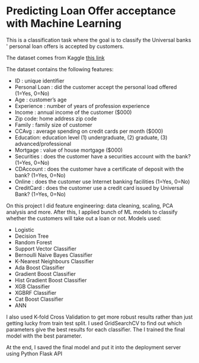 # Predicting Loan Offer acceptance with Machine Learning 

This is  a classification task where the goal is to classify the Universal banks ' personal loan offers is accepted by customers.

The dataset comes from Kaggle [this link](https://www.kaggle.com/datasets/sriharipramod/bank-loan-classification/data)

The dataset contains the following features:
- ID : unique identifier
- Personal Loan : did the customer accept the personal load offered (1=Yes, 0=No)
- Age : customer’s age
- Experience : number of years of profession experience
- Income : annual income of the customer ($000)
- Zip code: home address zip code
- Family : family size of customer
- CCAvg : average spending on credit cards per month ($000)
- Education: education level (1) undergraduate, (2) graduate, (3) advanced/professional
- Mortgage : value of house mortgage ($000)
- Securities : does the customer have a securities account with the bank? (1=Yes, 0=No)
- CDAccount : does the customer have a certificate of deposit with the bank? (1=Yes, 0=No)
- Online : does the customer use Internet banking facilities (1=Yes, 0=No)
- CreditCard : does the customer use a credit card issued by Universal Bank? (1=Yes, 0=No)

On this project I did feature engineering: data cleaning, scaling, PCA analysis  and more.
After this, I applied bunch of ML models to classify  whether the customers will take out a loan or not. Models used:
- Logistic
- Decision Tree
- Random Forest
- Support Vector Classifier
- Bernoulli Naive Bayes Classifier
- K-Nearest Neighbours Classifier
- Ada Boost Classifier
- Gradient Boost Classifier
- Hist Gradient Boost Classifier
- XGB Classifier
- XGBRF Classifier
- Cat Boost Classifier
- ANN

I also used K-fold Cross Validation to get more robust results rather than just getting lucky from train test split.
I used GridSearchCV to find out which parameters give the best results for each classifier. The I trained the final model with the 
best parameter.

At the end, I saved the final model and put it into the deployment server using Python Flask API
